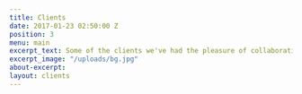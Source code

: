 ```yaml
---
title: Clients
date: 2017-01-23 02:50:00 Z
position: 3
menu: main
excerpt_text: Some of the clients we've had the pleasure of collaborating with.
excerpt_image: "/uploads/bg.jpg"
about-excerpt: 
layout: clients
---
```


